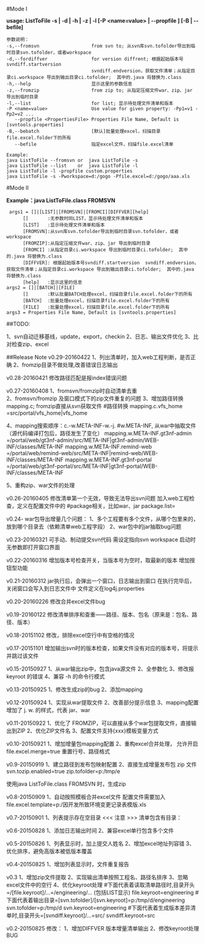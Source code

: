 #Mode I

**usage: ListToFile -s | -d | -h | -z | -l     [-P <name=value> | --propfile <PropertiesFile>]  [-B | --befile]**

    参数说明：
    -s,--fromsvn                   from svn to; 从svn库svn.tofolder导出到临时目录svn.tofolder，或者workspace
    -d,--fordiffver                for version diffrent; 根据起始版本号svndiff.startversion
                                   svndiff.endversion，获取文件清单；从指定目录ci.workspace 导出到输出目录ci.tofolder;  其中的.java 将替换为.class
    -h,--help                      显示这里的参数信息
    -z,--fromzip                   from zip to; 从指定压缩文件war、zip、jar 导出到临时目录
    -l,--list                      for list; 显示待处理文件清单和版本
    -P <name=value>                Use value for given property: -Pp1=v1 -Pp2=v2 ...
       --propfile <PropertiesFile> Properties File Name, Default is [svntools.properties]
    -B,--bebatch                   [默认]批量处理excel，扫描目录file.excel.folder下的所有
       --befile                    指定excel文件，扫描file.excel清单

    Example:
    java ListToFile --fromsvn or  java ListToFile -s
    java ListToFile --list    or  java ListToFile -l
    java ListToFile -l -propfile custom.properties
    java ListToFile -s -Pworkspace=d:/gogo -Pfile.excel=d:/gogo/aaa.xls
    
    
#Mode II    

**Example：java ListToFile.class FROMSVN**

     args1 = []|[LIST]|[FROMSVN]|[FROMCI][DIFFVER][help]
          []       :无参数时同LIST，显示待处理文件清单和版本
          [LIST]   :显示待处理文件清单和版本
          [FROMSVN]:从svn库svn.tofolder导出到临时目录svn.tofolder，或者workspace
          [FROMZIP]:从指定压缩文件war、zip、jar 导出到临时目录
          [FROMCI] :从指定目录ci.workspace 导出到临时目录ci.tofolder;  其中的.java 将替换为.class
          [DIFFVER]: 根据起始版本号svndiff.startversion  svndiff.endversion，获取文件清单；从指定目录ci.workspace 导出到输出目录ci.tofolder;  其中的.java 将替换为.class
          [help]   :显示这里的信息
    args2 = []|[BATCH]|[FILE]
          []       :默认批量BATCH处理excel，扫描目录file.excel.folder下的所有
          [BATCH]  :批量处理excel，扫描目录file.excel.folder下的所有
          [FILE]   :批量处理excel，扫描目录file.excel.folder下的所有
    args3 = Properties File Name, Default is [svntools.properties]

##TODO:

1、svn自动迁移基线，update，export，checkin
2、日志、输出文件优化
3、比对检查zip、excel

##Release Note
v0.29-20160422
1、列出清单时，加入web工程判断，是否正确
2、fromzip目录不做处理,改善错误日志输出

v0.28-20160421
修改路径匹配是报index错误问题

v0.27-20160408
1、fromsvn/fromzip时自动清单去重  
2、fromsvn/fromzip 及窗口模式下的zip文件重复的问题
3、增加路径转换 mapping.c; fromzip直接从svn获取文件
      #路径转换
     mapping.c.vfs_home                =src/portal/vfs_home|vfs_home
     
4、mapping搜索顺序：c.-w.META-INF-w.-j.
    #w.META-INF, 从war中抽取文件（源代码编译打包后，路径发生了变化）
	mapping.w.META-INF.gt3nf-admin    =/portal/web/gt3nf-admin/src/META-INF|gt3nf-admin/WEB-INF/classes/META-INF
	mapping.w.META-INF.remind-web    =/portal/web/remind-web/src/META-INF|remind-web/WEB-INF/classes/META-INF
	mapping.w.META-INF.gt3nf-portal    =/portal/web/gt3nf-portal/src/META-INF|gt3nf-portal/WEB-INF/classes/META-INF
   
5、重构zip、war文件的处理


v0.26-20160405
修改清单第一个无效，导致无法导出svn问题
加入web工程检查，定义在配置文件中的  #package相关，比如war、jar   package.list=

v0.24-
war包导出增量几个问题：
1、多个工程要有多个文件，从哪个包里来的，放到哪个目录去（依赖清单web工程字段）
2、war包中的jar抽取bug问题

v0.23-20160321
可手动、制动提交svn代码
需设定指向svn workspace
启动时无参数即打开窗口界面

v0.22-20160316
增加版本号检查开关，当版本号为空时，取最新的版本
增加按钮型功能

v0.21-20160312
jar执行后，会弹出一个窗口，日志输出到窗口
在执行完毕后，关闭窗口会写入到日志文件中
文件定义在log4j.properties

v0.20-20160226
修改合并excel文件bug

v0.19-20160122
修改清单排序和查重——路径、版本、包名（原来是：包名、路径、版本）

v0.18-20151102
修改，排除excel空行中有空格的情况

v0.17-20151101
增加输出svn时的版本检查，如果文件没有对应的版本号，将提示并跳过该文件

v0.15-20150927
1、从war输出zip中，包含java源文件
2、全参数化
3、修改报keyroot 的错误
4、兼容 -h  的命令行模式


v0.13-20150925
1、修改生成zip的bug
2、添加mapping

v0.12-20150924
1、实现从war提取文件
2、改善部分提示信息
3、mapping配置增加了 j.  w.  的样式，代表 jar、war
  
v0.11-20150922
1、优化了 FROMZIP，可以直接从多个war包提取文件，直接输出到ZIP
2、优化ZIP文件名
3、配置文件支持{xxx}模板变量方式
  
v0.10-20150921
1、增加增量包mapping配置
2、重构excel合并处理，
   允许开启 file.excel.merge=true 
   重置行号、路径格式
  
v0.9-20150919
1、建立路径到发布包映射配置
2、直接生成增量发布包 zip 文件
   svn.tozip.enabled=true
   zip.tofolder=p:/tmp/e

   使用java ListToFile.class FROMSVN 时，生成zip
  
v0.8-20150909
1、自动按照模板合并excel文件 
配置文件需要加入 file.excel.template=p:/因开发所致环境变更记录表模版.xls

v0.7-20150901
1、列表提示存在空目录   <<< 注意 >>> 清单包含有目录：

v0.6-20150828
1、添加日志输出时间
2、兼容excel单行包含多个文件

v0.5-20150826
1、列表显示时，加上提交人姓名
2、增加excel地址列容错
3、优化排序，避免高版本被低版本覆盖

v0.4-20150825
1、增加列表显示时，文件重复报告

v0.3
1、增加zip文件提取
2、实现输出清单按照工程名、路径名排序
3、忽略excel文件中的空行
4、优化keyroot处理
   #下面代表着读取清单路径时,目录开头=/[file.keyroot]/...=/engineering/...  (包括LIST显示)
file.keyroot=engineering
   #下面代表着输出目录=[svn.tofolder]/[svn.keyroot]=p:/tmp/d/engineering
svn.tofolder=p:/tmp/d
svn.keyroot=engineering
   #下面代表着生成版本差异清单时,目录开头=[svndiff.keyroot]/...=src/ 
svndiff.keyroot=src

v0.2-20150825   修改：
1、增加DIFFVER 版本增量清单输出
2、修改keyroot处理BUG
